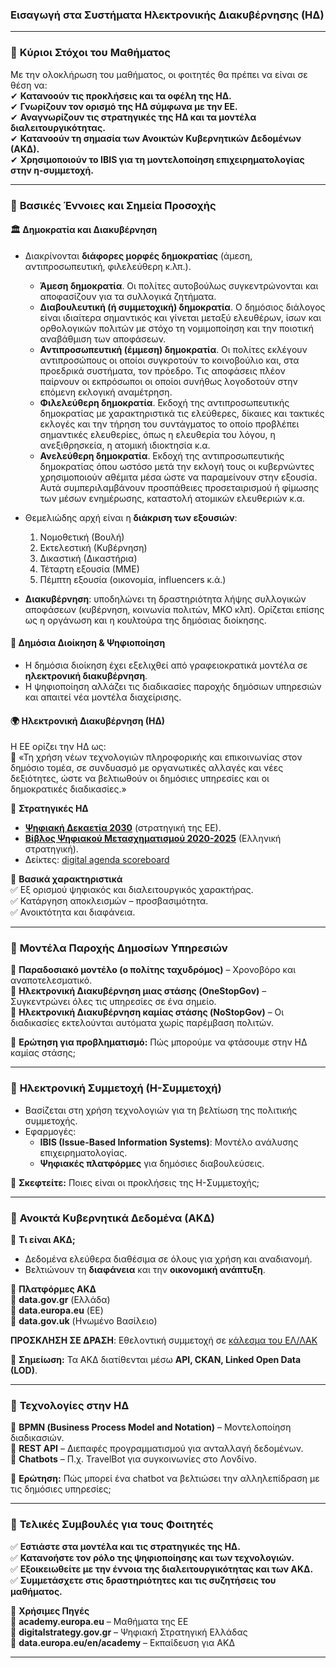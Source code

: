 ### Εισαγωγή στα **Συστήματα Ηλεκτρονικής Διακυβέρνησης (ΗΔ)**

---

### 🔹 **Κύριοι Στόχοι του Μαθήματος**  
Με την ολοκλήρωση του μαθήματος, οι φοιτητές θα πρέπει να είναι σε θέση να:  
✔ **Κατανοούν τις προκλήσεις και τα οφέλη της ΗΔ.**  
✔ **Γνωρίζουν τον ορισμό της ΗΔ σύμφωνα με την ΕΕ.**  
✔ **Αναγνωρίζουν τις στρατηγικές της ΗΔ και τα μοντέλα διαλειτουργικότητας.**  
✔ **Κατανοούν τη σημασία των Ανοικτών Κυβερνητικών Δεδομένων (ΑΚΔ).**  
✔ **Χρησιμοποιούν το IBIS για τη μοντελοποίηση επιχειρηματολογίας στην η-συμμετοχή.**  

---

### 🔹 **Βασικές Έννοιες και Σημεία Προσοχής**  

#### 🏛 **Δημοκρατία και Διακυβέρνηση**  
- Διακρίνονται **διάφορες μορφές δημοκρατίας** (άμεση, αντιπροσωπευτική, φιλελεύθερη κ.λπ.).  
  - **Άμεση δημοκρατία**. Οι πολίτες αυτοβούλως συγκεντρώνονται και αποφασίζουν για τα συλλογικά ζητήματα.   
  - **Διαβουλευτική (ή συμμετοχική) δημοκρατία**. Ο δημόσιος διάλογος είναι ιδιαίτερα σημαντικός και γίνεται μεταξύ ελευθέρων, ίσων και ορθολογικών πολιτών με στόχο τη νομιμοποίηση και την ποιοτική αναβάθμιση των αποφάσεων.   
  - **Αντιπροσωπευτική (έμμεση) δημοκρατία**. Οι πολίτες εκλέγουν αντιπροσώπους οι οποίοι συγκρoτούν το κοινοβούλιο και, στα προεδρικά συστήματα, τον πρόεδρο. Τις αποφάσεις πλέον παίρνουν οι εκπρόσωποι οι οποίοι συνήθως λογοδοτούν στην επόμενη εκλογική αναμέτρηση.   
  - **Φιλελεύθερη δημοκρατία**. Εκδοχή της αντιπροσωπευτικής δημοκρατίας με χαρακτηριστικά τις ελεύθερες, δίκαιες και τακτικές εκλογές και την τήρηση του συντάγματος το οποίο προβλέπει σημαντικές ελευθερίες, όπως η ελευθερία του λόγου, η ανεξιθρησκεία, η ατομική ιδιοκτησία κ.α.   
  - **Ανελεύθερη δημοκρατία**. Εκδοχή της αντιπροσωπευτικής δημοκρατίας όπου ωστόσο μετά την εκλογή τους οι κυβερνώντες χρησιμοποιούν αθέμιτα μέσα ώστε να παραμείνουν στην εξουσία. Αυτά συμπεριλαμβάνουν προσπάθειες προσεταιρισμού ή φίμωσης των μέσων ενημέρωσης, καταστολή ατομικών ελευθεριών κ.α.   

- Θεμελιώδης αρχή είναι η **διάκριση των εξουσιών**:  
  1. Νομοθετική (Βουλή)  
  2. Εκτελεστική (Κυβέρνηση)  
  3. Δικαστική (Δικαστήρια)  
  4. Τέταρτη εξουσία (ΜΜΕ)  
  5. Πέμπτη εξουσία (οικονομία, influencers κ.ά.)  

- **Διακυβέρνηση**: υποδηλώνει τη δραστηριότητα λήψης συλλογικών αποφάσεων (κυβέρνηση, κοινωνία πολιτών, ΜΚΟ κλπ). Ορίζεται επίσης ως η οργάνωση και η κουλτούρα της δημόσιας διοίκησης.

#### 🏢 **Δημόσια Διοίκηση & Ψηφιοποίηση**  
- Η δημόσια διοίκηση έχει εξελιχθεί από γραφειοκρατικά μοντέλα σε **ηλεκτρονική διακυβέρνηση**.  
- Η ψηφιοποίηση αλλάζει τις διαδικασίες παροχής δημόσιων υπηρεσιών και απαιτεί νέα μοντέλα διαχείρισης.  

#### 🌍 **Ηλεκτρονική Διακυβέρνηση (ΗΔ)**  
Η ΕΕ ορίζει την ΗΔ ως:  
📌 «Τη χρήση νέων τεχνολογιών πληροφορικής και επικοινωνίας στον δημόσιο τομέα, σε συνδυασμό με οργανωτικές αλλαγές και νέες δεξιότητες, ώστε να βελτιωθούν οι δημόσιες υπηρεσίες και οι δημοκρατικές διαδικασίες.»  

🔸 **Στρατηγικές ΗΔ**  
- [**Ψηφιακή Δεκαετία 2030**](https://ec.europa.eu/info/strategy/priorities-2019-2024/europe-fit-digital-age/europes-digital-decade-digital-targets-2030_el) (στρατηγική της ΕΕ).  
- [**Βίβλος Ψηφιακού Μετασχηματισμού 2020-2025**](https://digitalstrategy.gov.gr/) (Ελληνική στρατηγική).  
- Δείκτες: [digital agenda scoreboard](https://digital-agenda-data.eu/)   

🔸 **Βασικά χαρακτηριστικά**  
✅ Εξ ορισμού ψηφιακός και διαλειτουργικός χαρακτήρας.  
✅ Κατάργηση αποκλεισμών – προσβασιμότητα.  
✅ Ανοικτότητα και διαφάνεια.  

---

### 🔹 **Μοντέλα Παροχής Δημοσίων Υπηρεσιών**  
📍 **Παραδοσιακό μοντέλο (ο πολίτης ταχυδρόμος)** – Χρονοβόρο και αναποτελεσματικό.  
📍 **Ηλεκτρονική Διακυβέρνηση μιας στάσης (OneStopGov)** – Συγκεντρώνει όλες τις υπηρεσίες σε ένα σημείο.  
📍 **Ηλεκτρονική Διακυβέρνηση καμίας στάσης (NoStopGov)** – Οι διαδικασίες εκτελούνται αυτόματα χωρίς παρέμβαση πολιτών.  

📌 **Ερώτηση για προβληματισμό:** Πώς μπορούμε να φτάσουμε στην ΗΔ καμίας στάσης;  

---

### 🔹 **Ηλεκτρονική Συμμετοχή (Η-Συμμετοχή)**  
- Βασίζεται στη χρήση τεχνολογιών για τη βελτίωση της πολιτικής συμμετοχής.  
- Εφαρμογές:  
  - **IBIS (Issue-Based Information Systems)**: Μοντέλο ανάλυσης επιχειρηματολογίας.  
  - **Ψηφιακές πλατφόρμες** για δημόσιες διαβουλεύσεις.  

📌 **Σκεφτείτε:** Ποιες είναι οι προκλήσεις της Η-Συμμετοχής;  

---

### 🔹 **Ανοικτά Κυβερνητικά Δεδομένα (ΑΚΔ)**  
🔹 **Τι είναι ΑΚΔ;**  
- Δεδομένα ελεύθερα διαθέσιμα σε όλους για χρήση και αναδιανομή.  
- Βελτιώνουν τη **διαφάνεια** και την **οικονομική ανάπτυξη**.  

🔹 **Πλατφόρμες ΑΚΔ**  
📍 **data.gov.gr** (Ελλάδα)  
📍 **data.europa.eu** (ΕΕ)  
📍 **data.gov.uk** (Ηνωμένο Βασίλειο)  

**ΠΡΟΣΚΛΗΣΗ ΣΕ ΔΡΑΣΗ**: Εθελοντική συμμετοχή σε [κάλεσμα του ΕΛ/ΛΑΚ](https://opengov.ellak.gr/2021/09/20/opengov/)

📌 **Σημείωση:** Τα ΑΚΔ διατίθενται μέσω **API, CKAN, Linked Open Data (LOD)**.  

---

### 🔹 **Τεχνολογίες στην ΗΔ**  
📌 **ΒΡΜΝ (Business Process Model and Notation)** – Μοντελοποίηση διαδικασιών.  
📌 **REST API** – Διεπαφές προγραμματισμού για ανταλλαγή δεδομένων.  
📌 **Chatbots** – Π.χ. TravelBot για συγκοινωνίες στο Λονδίνο.  

📌 **Ερώτηση:** Πώς μπορεί ένα chatbot να βελτιώσει την αλληλεπίδραση με τις δημόσιες υπηρεσίες;  

---

### 📌 **Τελικές Συμβουλές για τους Φοιτητές**  
✅ **Εστιάστε στα μοντέλα και τις στρατηγικές της ΗΔ.**  
✅ **Κατανοήστε τον ρόλο της ψηφιοποίησης και των τεχνολογιών.**  
✅ **Εξοικειωθείτε με την έννοια της διαλειτουργικότητας και των ΑΚΔ.**  
✅ **Συμμετάσχετε στις δραστηριότητες και τις συζητήσεις του μαθήματος.**  

🔹 **Χρήσιμες Πηγές**  
🔗 **academy.europa.eu** – Μαθήματα της ΕΕ  
🔗 **digitalstrategy.gov.gr** – Ψηφιακή Στρατηγική Ελλάδας  
🔗 **data.europa.eu/en/academy** – Εκπαίδευση για ΑΚΔ  

---

